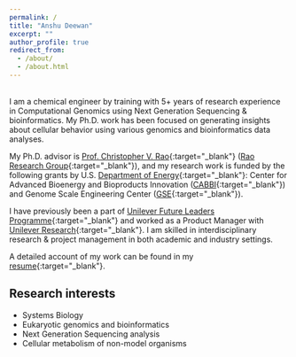 ```yaml
---
permalink: /
title: "Anshu Deewan"
excerpt: ""
author_profile: true
redirect_from: 
  - /about/
  - /about.html
---
```

<br> 
I am a chemical engineer by training with 5+ years of research experience in Computational Genomics using Next Generation Sequencing & bioinformatics. My Ph.D. work has been focused on generating insights about cellular behavior using various genomics and bioinformatics data analyses.

My Ph.D. advisor is [Prof. Christopher V. Rao](https://chbe.illinois.edu/directory/profile/cvrao){:target="_blank"} ([Rao Research Group](https://raogroupuiuc.github.io/webpage/){:target="_blank"}), and my research work is funded by the following grants by U.S. [Department of Energy](https://www.energy.gov/science/office-science){:target="_blank"}: Center for Advanced Bioenergy and Bioproducts Innovation ([CABBI](https://cabbi.bio/){:target="_blank"}) and Genome Scale Engineering Center ([GSE](https://www.igb.illinois.edu/research-areas/gsecenter){:target="_blank"}).

I have previously been a part of [Unilever Future Leaders Programme](https://careers.unilever.com/unilever-future-leaders-programme){:target="_blank"} and worked as a Product Manager with [Unilever Research](https://www.hul.co.in/our-company/rd-innovation/our-rd-locations/mumbai-india/){:target="_blank"}. I am skilled in interdisciplinary research & project management in both academic and industry settings.

A detailed account of my work can be found in my [resume](../files/resume.pdf){:target="_blank"}. 


Research interests 
------
- Systems Biology 
- Eukaryotic genomics and bioinformatics
- Next Generation Sequencing analysis 
- Cellular metabolism of non-model organisms